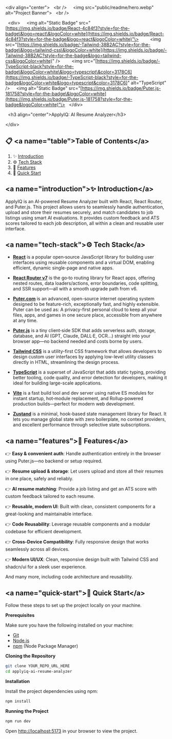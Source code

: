 \<div align="center"\>
  \<br /\>
    \<img src="public/readme/hero.webp" alt="Project Banner"\>
  \<br /\>

  \<div\>
    \<img alt="Static Badge" src="[https://img.shields.io/badge/React-4c84f3?style=for-the-badge\&logo=react\&logoColor=white](https://img.shields.io/badge/React-4c84f3?style=for-the-badge&logo=react&logoColor=white)"\>
        \<img src="[https://img.shields.io/badge/-Tailwind-38B2AC?style=for-the-badge\&logo=tailwind-css\&logoColor=white](https://img.shields.io/badge/-Tailwind-38B2AC?style=for-the-badge&logo=tailwind-css&logoColor=white)" /\>
        \<img src="[https://img.shields.io/badge/-TypeScript-black?style=for-the-badge\&logoColor=white\&logo=typescript\&color=3178C6](https://img.shields.io/badge/-TypeScript-black?style=for-the-badge&logoColor=white&logo=typescript&color=3178C6)" alt="TypeScript" /\>
    \<img alt="Static Badge" src="[https://img.shields.io/badge/Puter.js-181758?style=for-the-badge\&logoColor=white](https://img.shields.io/badge/Puter.js-181758?style=for-the-badge&logoColor=white)"\>
  \</div\>

  \<h3 align="center"\>ApplyIQ: AI Resume Analyzer\</h3\>

\</div\>

## 📋 \<a name="table"\>Table of Contents\</a\>

1.  ✨ [Introduction](https://www.google.com/search?q=%23introduction)
2.  ⚙️ [Tech Stack](https://www.google.com/search?q=%23tech-stack)
3.  🔋 [Features](https://www.google.com/search?q=%23features)
4.  🤸 [Quick Start](https://www.google.com/search?q=%23quick-start)

## \<a name="introduction"\>✨ Introduction\</a\>

ApplyIQ is an AI-powered Resume Analyzer built with React, React Router, and Puter.js. This project allows users to seamlessly handle authentication, upload and store their resumes securely, and match candidates to job listings using smart AI evaluations. It provides custom feedback and ATS scores tailored to each job description, all within a clean and reusable user interface.

## \<a name="tech-stack"\>⚙️ Tech Stack\</a\>

  - **[React](https://react.dev/)** is a popular open‑source JavaScript library for building user interfaces using reusable components and a virtual DOM, enabling efficient, dynamic single-page and native apps.

  - **[React Router v7](https://reactrouter.com/)** is the go‑to routing library for React apps, offering nested routes, data loaders/actions, error boundaries, code splitting, and SSR support—all with a smooth upgrade path from v6.

  - **[Puter.com](https://jsm.dev/resumind-puter)** is an advanced, open-source internet operating system designed to be feature-rich, exceptionally fast, and highly extensible. Puter can be used as: A privacy-first personal cloud to keep all your files, apps, and games in one secure place, accessible from anywhere at any time.

  - **[Puter.js](https://jsm.dev/resumind-puterjs)** is a tiny client‑side SDK that adds serverless auth, storage, database, and AI (GPT, Claude, DALL·E, OCR…) straight into your browser app—no backend needed and costs borne by users.

  - **[Tailwind CSS](https://tailwindcss.com/)** is a utility-first CSS framework that allows developers to design custom user interfaces by applying low-level utility classes directly in HTML, streamlining the design process.

  - **[TypeScript](https://www.typescriptlang.org/)** is a superset of JavaScript that adds static typing, providing better tooling, code quality, and error detection for developers, making it ideal for building large-scale applications.

  - **[Vite](https://vite.dev/)** is a fast build tool and dev server using native ES modules for instant startup, hot‑module replacement, and Rollup‑powered production builds—perfect for modern web development.

  - **[Zustand](https://github.com/pmndrs/zustand)** is a minimal, hook-based state management library for React. It lets you manage global state with zero boilerplate, no context providers, and excellent performance through selective state subscriptions.

## \<a name="features"\>🔋 Features\</a\>

👉 **Easy & convenient auth**: Handle authentication entirely in the browser using Puter.js—no backend or setup required.

👉 **Resume upload & storage**: Let users upload and store all their resumes in one place, safely and reliably.

👉 **AI resume matching**: Provide a job listing and get an ATS score with custom feedback tailored to each resume.

👉 **Reusable, modern UI**: Built with clean, consistent components for a great-looking and maintainable interface.

👉 **Code Reusability**: Leverage reusable components and a modular codebase for efficient development.

👉 **Cross-Device Compatibility**: Fully responsive design that works seamlessly across all devices.

👉 **Modern UI/UX**: Clean, responsive design built with Tailwind CSS and shadcn/ui for a sleek user experience.

And many more, including code architecture and reusability.

## \<a name="quick-start"\>🤸 Quick Start\</a\>

Follow these steps to set up the project locally on your machine.

**Prerequisites**

Make sure you have the following installed on your machine:

  - [Git](https://git-scm.com/)
  - [Node.js](https://nodejs.org/en)
  - [npm](https://www.npmjs.com/) (Node Package Manager)

**Cloning the Repository**

```bash
git clone YOUR_REPO_URL_HERE
cd applyiq-ai-resume-analyzer
```

**Installation**

Install the project dependencies using npm:

```bash
npm install
```

**Running the Project**

```bash
npm run dev
```

Open [http://localhost:5173](https://www.google.com/search?q=http://localhost:5173) in your browser to view the project.
